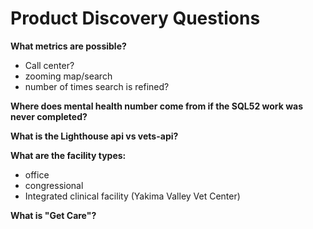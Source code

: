# Product Discovery Questions

**What metrics are possible?**
  - Call center?
  - zooming map/search
  - number of times search is refined?
  
**Where does mental health number come from if the SQL52 work was never completed?**

**What is the Lighthouse api vs vets-api?**

**What are the facility types:**
- office
- congressional 
- Integrated clinical facility (Yakima Valley Vet Center)

**What is "Get Care"?**


